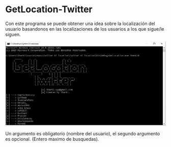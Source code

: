 # GetLocation-Twitter

Con este programa se puede obtener una idea sobre la localización del usuario basandonos en las localizaciones de los usuarios a los que sigue/le siguen.

![Console ](https://github.com/SharkiCS/GetLocation-Twitter/blob/master/getlocation1.JPG)

Un argumento es obligatorio (nombre del usuario), el segundo argumento es opcional. (Entero maximo de busquedas).

